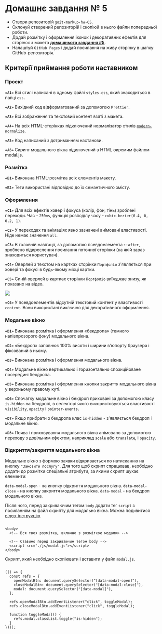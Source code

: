 # Домашнє завдання № 5

- Створи репозиторій `goit-markup-hw-05`.
- Склонуй створений репозиторій і скопіюй в нього файли попередньої роботи.
- Додай розмітку і оформлення іконок і декоративних ефектів для сторінок з макета [**домашнього завдання #5**](<https://www.figma.com/file/B1m2uk25m1eAgroESAuM2g/Web-Studio-(Version-3.0)?node-id=297016-823&t=3ZC4LV5QFNF5ySTi-0>).
- Налаштуй `GitHub Pages` і додай посилання на живу сторінку в шапку GitHub-репозиторія.
  
## Критерії приймання роботи наставником

### Проект

**`«A1»`** Всі стилі написані в одному файлі `styles.css`, який знаходиться в папці `css`.

**`«A2»`** Вихідний код відформатований за допомогою `Prettier`.

**`«A3»`** Всі зображення та текстовий контент взяті з макета.

**`«A4»`** На всіх HTML-сторінках підключений нормалізатор стилів [`modern-normalize`](<https://github.com/sindresorhus/modern-normalize>).

**`«A5»`** Код написаний з дотриманням настанови.

**`«A6»`** Скрипт модального вікна підключений в HTML окремим файлом modal.js.

### Розмітка

**`«B1»`** Виконана HTML-розмітка всіх елементів макету.

**`«B2»`** Теги використані відповідно до їх семантичного змісту.

### Оформлення
  
**`«C1»`** Для всіх ефектів ховер і фокуса (колір, фон, тінь) зроблені переходи. Час - `250ms`, функція розподілу часу - `cubic-bezier(0.4, 0, 0.2, 1)`.

**`«C2»`** У переходах та анімаціях явно зазначені анімовані властивості. Ніде немає значення `all`.

**`«C3»`** В головній навігації, за допомогою псевдоелемента `::after`, зроблено підкреслення посилання поточної сторінки (на якій зараз знаходиться користувач).

**`«C4»`** Оверлей з текстом на картках сторінки `Портфоліо` з'являється при ховері та фокусі в будь-якому місці картки.

**`«C5»`** Синій оверлей в картках сторінки `Портфоліо` виїжджає знизу, як показано на відео.





![](https://textbook.edu.goit.global/html-css-homework/uk/version-1.0/assets/05-preview.gif)




**`«C6»`** У псевдоелементів відсутній текстовий контент у властивості `content`. Вони використані виключно для декоративного оформлення.

### Модальне вікно

**`«D1»`** Виконана розмітка і оформлення «бекдропа» (темного напівпрозорого фону) модального вікна.

**`«D2»`** «Бекдроп» заповнює 100% висоти і ширини в'юпорту браузера і фіксований в ньому.

**`«D3»`** Виконана розмітка і оформлення модального вікна.

**`«D4»`** Модальне вікно вертикально і горизонтально спозиційоване посередині бекдропа.

**`«D5»`** Виконана розмітка і оформлення кнопки закриття модального вікна у верхньому правому куті.

**`«D6»`** Спочатку модальне вікно і бекдроп приховані за допомогою класу `is-hidden` на бекдропі, в селекторі якого використовуються властивості `visibility`, `opacity` і `pointer-events`.

**`«D7»`** Якщо прибрати з бекдропа клас `is-hidden` - з'являється бекдроп і модальне вікно.

**`«D8»`** Поява і приховування модального вікна анімовано за допомогою переходу з довільним ефектом, наприклад `scale` або `translate`, і `opacity`.

### Відкриття/закриття модального вікна

Модальне вікно з формою заявки відкривається по натисканню на кнопку `"Замовити послугу"`. Для того щоб скрипт спрацював, необхідно додати до розмітки спеціальні атрибути, за якими скрипт шукає елементи:

`data-modal-open` - на кнопку відкриття модального вікна.
`data-modal-close` - на кнопку закриття модального вікна.
`data-modal` - на бекдроп модального вікна.

Після чого, перед закриваючим тегом `body` додати тег `script` з посиланням на файл скрипту для модально вікна. Можна подивитися [відео-інструкцію](https://drive.google.com/file/d/1yasixN2K-9DdsYtKCJWVay9WbyTZai0t/view).

```

<body>
  <!-- Вся твоя розмітка, включно з розміткою модалки -->

  <!-- Ставимо перед закриваючим тегом body -->
  <script src="./js/modal.js"></script>
</body>

```

Скрипт, який необхідно скопіювати і вставити у файл `modal.js`.

```

(() => {
  const refs = {
    openModalBtn: document.querySelector("[data-modal-open]"),
    closeModalBtn: document.querySelector("[data-modal-close]"),
    modal: document.querySelector("[data-modal]"),
  };

  refs.openModalBtn.addEventListener("click", toggleModal);
  refs.closeModalBtn.addEventListener("click", toggleModal);

  function toggleModal() {
    refs.modal.classList.toggle("is-hidden");
  }
})();

```
